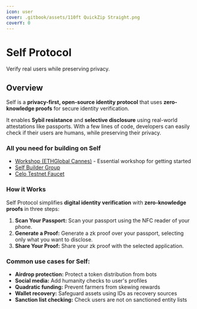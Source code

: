```yaml
---
icon: user
cover: .gitbook/assets/110ft QuickZip Straight.png
coverY: 0
---
```


# Self Protocol

Verify real users while preserving privacy.

## Overview

Self is a **privacy-first, open-source identity protocol** that uses **zero-knowledge proofs** for secure identity verification.

It enables **Sybil resistance** and **selective disclosure** using real-world attestations like passports. With a few lines of code, developers can easily check if their users are humans, while preserving their privacy.

### All you need for building on Self

* [Workshop (ETHGlobal Cannes)](https://www.youtube.com/live/0Jg1o9BFUBs?si=976RbmmCM-4kHToI) - Essential workshop for getting started
* [Self Builder Group](https://t.me/+d2TGsbkSDmgzODVi)
* [Celo Testnet Faucet](https://faucet.celo.org/celo-sepolia)

### How it Works

Self Protocol simplifies **digital identity verification** with **zero-knowledge proofs** in three steps:

1. **Scan Your Passport:** Scan your passport using the NFC reader of your phone.
2. **Generate a Proof:** Generate a zk proof over your passport, selecting only what you want to disclose.
3. **Share Your Proof:** Share your zk proof with the selected application.

### Common use cases for Self:

* **Airdrop protection:** Protect a token distribution from bots
* **Social media:** Add humanity checks to user's profiles
* **Quadratic funding:** Prevent farmers from skewing rewards
* **Wallet recovery:** Safeguard assets using IDs as recovery sources
* **Sanction list checking:** Check users are not on sanctioned entity lists
